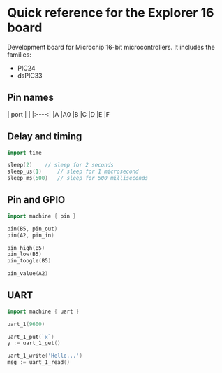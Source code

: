  
# Quick reference for the Explorer 16 board

Development board for Microchip 16-bit microcontrollers. It includes the families:
- PIC24
- dsPIC33

## Pin names
| port | |
|:----:|
|A	|A0	
|B
|C
|D
|E
|F
## Delay and timing

```go
import time

sleep(2)	// sleep for 2 seconds
sleep_us(1)     // sleep for 1 microsecond
sleep_ms(500)   // sleep for 500 milliseconds
```

## Pin and GPIO

```go
import machine { pin }

pin(B5, pin_out)
pin(A2, pin_in)

pin_high(B5)
pin_low(B5)
pin_toogle(B5)

pin_value(A2)
```

## UART
```go
import machine { uart }

uart_1(9600)

uart_1_put(`x`)
y := uart_1_get()

uart_1_write('Hello...')
msg := uart_1_read()
```
